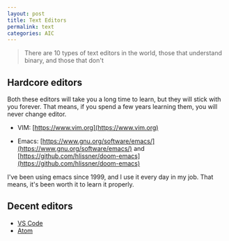 ```yaml
---
layout: post
title: Text Editors
permalink: text
categories: AIC
---
```


> There are 10 types of text editors in the world, those that understand binary, and those that don't

## Hardcore editors

Both these editors will take you a long time to learn, but they will stick with you forever. That means, if you spend a few years learning them, you will never change editor. 

- VIM: [https://www.vim.org](https://www.vim.org)

- Emacs: [https://www.gnu.org/software/emacs/](https://www.gnu.org/software/emacs/) and  [https://github.com/hlissner/doom-emacs](https://github.com/hlissner/doom-emacs)

I've been using emacs since 1999, and I use it every day in my job. That means, it's been worth it to learn it properly.

## Decent editors

- [VS Code](https://code.visualstudio.com)
- [Atom](https://atom.io)
